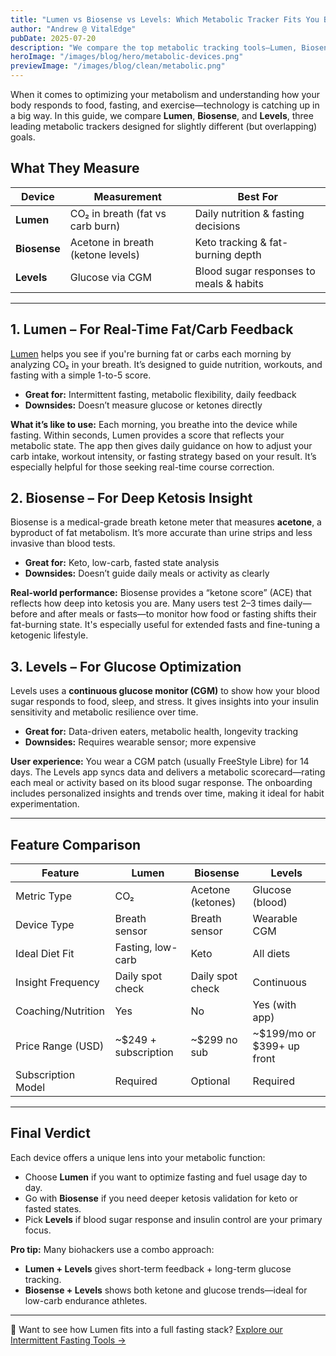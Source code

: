 ```yaml
---
title: "Lumen vs Biosense vs Levels: Which Metabolic Tracker Fits You Best?"
author: "Andrew @ VitalEdge"
pubDate: 2025-07-20
description: "We compare the top metabolic tracking tools—Lumen, Biosense, and Levels—to help you choose the best one for your health and longevity goals."
heroImage: "/images/blog/hero/metabolic-devices.png"
previewImage: "/images/blog/clean/metabolic.png"
---
```


When it comes to optimizing your metabolism and understanding how your body responds to food, fasting, and exercise—technology is catching up in a big way. In this guide, we compare **Lumen**, **Biosense**, and **Levels**, three leading metabolic trackers designed for slightly different (but overlapping) goals.

## What They Measure

| Device     | Measurement | Best For                      |
|------------|-------------|-------------------------------|
| **Lumen**  | CO₂ in breath (fat vs carb burn) | Daily nutrition & fasting decisions |
| **Biosense** | Acetone in breath (ketone levels) | Keto tracking & fat-burning depth |
| **Levels** | Glucose via CGM | Blood sugar responses to meals & habits |

---

## 1. Lumen – For Real-Time Fat/Carb Feedback
[Lumen](/blog/lumen) helps you see if you're burning fat or carbs each morning by analyzing CO₂ in your breath. It’s designed to guide nutrition, workouts, and fasting with a simple 1-to-5 score.

- **Great for:** Intermittent fasting, metabolic flexibility, daily feedback
- **Downsides:** Doesn’t measure glucose or ketones directly

**What it’s like to use:** Each morning, you breathe into the device while fasting. Within seconds, Lumen provides a score that reflects your metabolic state. The app then gives daily guidance on how to adjust your carb intake, workout intensity, or fasting strategy based on your result. It’s especially helpful for those seeking real-time course correction.

## 2. Biosense – For Deep Ketosis Insight
Biosense is a medical-grade breath ketone meter that measures **acetone**, a byproduct of fat metabolism. It’s more accurate than urine strips and less invasive than blood tests.

- **Great for:** Keto, low-carb, fasted state analysis
- **Downsides:** Doesn’t guide daily meals or activity as clearly

**Real-world performance:** Biosense provides a “ketone score” (ACE) that reflects how deep into ketosis you are. Many users test 2–3 times daily—before and after meals or fasts—to monitor how food or fasting shifts their fat-burning state. It's especially useful for extended fasts and fine-tuning a ketogenic lifestyle.

## 3. Levels – For Glucose Optimization
Levels uses a **continuous glucose monitor (CGM)** to show how your blood sugar responds to food, sleep, and stress. It gives insights into your insulin sensitivity and metabolic resilience over time.

- **Great for:** Data-driven eaters, metabolic health, longevity tracking
- **Downsides:** Requires wearable sensor; more expensive

**User experience:** You wear a CGM patch (usually FreeStyle Libre) for 14 days. The Levels app syncs data and delivers a metabolic scorecard—rating each meal or activity based on its blood sugar response. The onboarding includes personalized insights and trends over time, making it ideal for habit experimentation.

---

## Feature Comparison

| Feature               | **Lumen**      | **Biosense**    | **Levels**        |
|-----------------------|----------------|------------------|-------------------|
| Metric Type           | CO₂            | Acetone (ketones)| Glucose (blood)   |
| Device Type           | Breath sensor  | Breath sensor    | Wearable CGM      |
| Ideal Diet Fit        | Fasting, low-carb | Keto             | All diets         |
| Insight Frequency     | Daily spot check | Daily spot check | Continuous        |
| Coaching/Nutrition    | Yes            | No               | Yes (with app)    |
| Price Range (USD)     | ~$249 + subscription | ~$299 no sub | ~$199/mo or $399+ up front |
| Subscription Model    | Required       | Optional         | Required          |

---

## Final Verdict
Each device offers a unique lens into your metabolic function:

- Choose **Lumen** if you want to optimize fasting and fuel usage day to day.
- Go with **Biosense** if you need deeper ketosis validation for keto or fasted states.
- Pick **Levels** if blood sugar response and insulin control are your primary focus.

**Pro tip:** Many biohackers use a combo approach:
- **Lumen + Levels** gives short-term feedback + long-term glucose tracking.
- **Biosense + Levels** shows both ketone and glucose trends—ideal for low-carb endurance athletes.

---

📌 Want to see how Lumen fits into a full fasting stack? [Explore our Intermittent Fasting Tools →](/blog/intermittent-fasting-tools)

